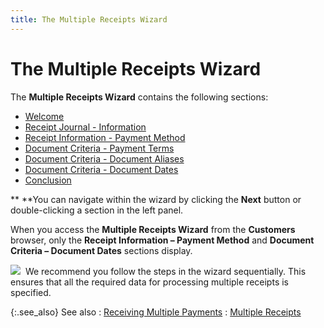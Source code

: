 ```yaml
---
title: The Multiple Receipts Wizard
---
```


# The Multiple Receipts Wizard


The **Multiple Receipts Wizard** contains  the following sections:

- [Welcome]({{site.acc_baseurl}}/customer-receipts-and-refunds/multiple-receipts/wizard/welcome_multiplereceiptswizard.html)
- [Receipt  Journal - Information]({{site.acc_baseurl}}/customer-receipts-and-refunds/multiple-receipts/wizard/receipt_information_receipt_journal.html)
- [Receipt  Information - Payment Method]({{site.acc_baseurl}}/customer-receipts-and-refunds/multiple-receipts/wizard/receipt_information_payment_method.html)
- [Document  Criteria - Payment Terms]({{site.acc_baseurl}}/customer-receipts-and-refunds/multiple-receipts/wizard/document_criteria_payment_terms_multiplereceiptswizard.html)
- [Document  Criteria - Document Aliases]({{site.acc_baseurl}}/customer-receipts-and-refunds/multiple-receipts/wizard/document_criteria_document_aliases_multiplereceiptswizard.html)
- [Document  Criteria - Document Dates]({{site.acc_baseurl}}/customer-receipts-and-refunds/multiple-receipts/wizard/document_criteria_due_date_range_multiplereceiptswizard.html)
- [Conclusion]({{site.acc_baseurl}}/customer-receipts-and-refunds/multiple-receipts/wizard/conclusion_multiplereceiptswizard.html)



**&nbsp;**You  can navigate within the wizard by clicking the **Next** button or double-clicking a section in the left panel.


When you access the **Multiple 
 Receipts Wizard** from the **Customers** browser, only the **Receipt Information 
 – Payment Method** and **Document 
 Criteria – Document Dates** sections display.


![]({{site.acc_baseurl}}/img/hint.gif)  We  recommend you follow the steps in the wizard sequentially. This ensures  that all the required data for processing multiple receipts is specified.


{:.see_also}
See also
: [Receiving  Multiple Payments]({{site.acc_baseurl}}/customer-receipts-and-refunds/multiple-receipts/receiving_multiple_payments.html)
: [Multiple Receipts]({{site.acc_baseurl}}/customer-receipts-and-refunds/multiple-receipts/multiple_receipts.html)
